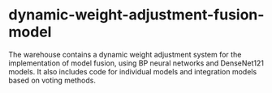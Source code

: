 # dynamic-weight-adjustment-fusion-model
The warehouse contains a dynamic weight adjustment system for the implementation of model fusion, using BP neural networks and DenseNet121 models. It also includes code for individual models and integration models based on voting methods.
